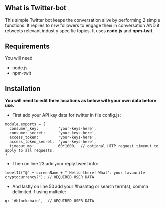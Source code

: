 ## What is Twitter-bot

This simple Twitter bot keeps the conversation alive by performing 2 simple functions. It replies to new followers to engage them in conversation AND it retweets relevant industry specific topics. It uses **node.js** and **npm-twit**.


## Requirements 

You will need 

* node.js
* npm-twit

## Installation 

**You will need to edit three locations as below with your own data before use.**

* First add your API key data for twitter in file config.js:

```
module.exports = {
  consumer_key:         'your-keys-here',
  consumer_secret:      'your-keys-here',
  access_token:         'your-keys-here',
  access_token_secret:  'your-keys-here',
  timeout_ms:           60*1000,  // optional HTTP request timeout to apply to all requests.
}
```

* Then on line 23 add your reply tweet info:

```
tweetIt("@" + screenName + " Hello there! What's your favourite cryptocurrency?"); // REQUIRED USER DATA
```

* And lastly on line 50 add your #hashtag or search term(s), comma delimited if using multiple:

```
q: '#blockchain',  // REQUIRED USER DATA
```

